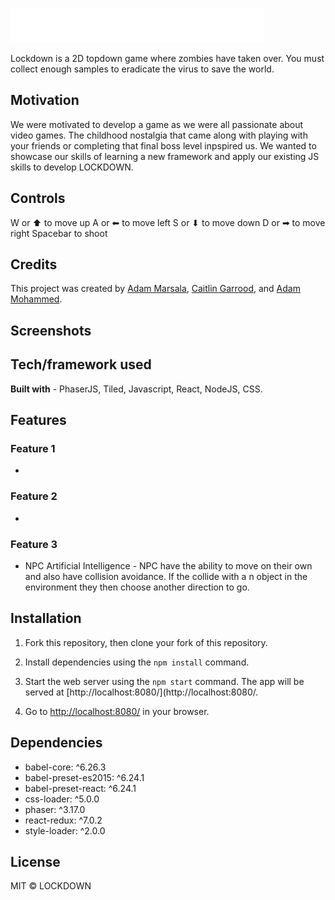 !["Title"](https://github.com/adamm13/lockdown/blob/master/src/assets/menu-images/menuname.png)

Lockdown is a 2D topdown game where zombies have taken over. You must collect enough samples to eradicate the virus to save the world.

## Motivation

We were motivated to develop a game as we were all passionate about video games. The childhood nostalgia that came along with playing with your friends or completing that final boss level inpspired us. We wanted to showcase our skills of learning a new framework and apply our existing JS skills to develop LOCKDOWN. 

## Controls

W or ⬆ to move up
A or ⬅ to move left
S or ⬇ to move down
D or ➡  to move right
Spacebar to shoot

## Credits

This project was created by [Adam Marsala](https://github.com/MagicMark5), [Caitlin Garrood](https://github.com/CaitieCat), and [Adam Mohammed](https://github.com/adamm13). 

## Screenshots


## Tech/framework used

**Built with** - PhaserJS, Tiled, Javascript, React, NodeJS, CSS.

## Features

### Feature 1

- 

### Feature 2

- 

### Feature 3

- NPC Artificial Intelligence - NPC have the ability to move on their own and also have collision avoidance. If the collide with a n object in the environment they then choose another direction to go.

## Installation

1. Fork this repository, then clone your fork of this repository.

2. Install dependencies using the `npm install` command.

3. Start the web server using the `npm start` command. The app will be served at [http://localhost:8080/](http://localhost:8080/.

4. Go to [http://localhost:8080/](http://localhost:8080/) in your browser.

## Dependencies

   - babel-core: ^6.26.3
   - babel-preset-es2015: ^6.24.1
   - babel-preset-react: ^6.24.1
   - css-loader: ^5.0.0
   - phaser: ^3.17.0
   - react-redux: ^7.0.2
   - style-loader: ^2.0.0

## License

MIT © LOCKDOWN